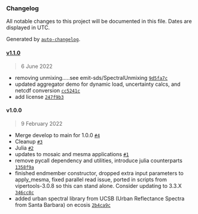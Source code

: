 ### Changelog

All notable changes to this project will be documented in this file. Dates are displayed in UTC.

Generated by [`auto-changelog`](https://github.com/CookPete/auto-changelog).

#### [v1.1.0](https://github.com/emit-sds/emit-sds-l3/compare/v1.0.0...v1.1.0)

> 6 June 2022

- removing unmixing.....see emit-sds/SpectralUnmixing [`9d5fa7c`](https://github.com/emit-sds/emit-sds-l3/commit/9d5fa7c48ea669f0eeab3c95fc107d61a5d6f313)
- updated aggregator demo for dynamic load, uncertainty calcs, and netcdf conversion [`cc5241c`](https://github.com/emit-sds/emit-sds-l3/commit/cc5241c4fbf89bba6b8cd75a20d87233322a5e66)
- add license [`247f9b3`](https://github.com/emit-sds/emit-sds-l3/commit/247f9b32c4490ea40cb4c99f30f6569985310dde)

#### v1.0.0

> 9 February 2022

- Merge develop to main for 1.0.0 [`#4`](https://github.com/emit-sds/emit-sds-l3/pull/4)
- Cleanup [`#3`](https://github.com/emit-sds/emit-sds-l3/pull/3)
- Julia [`#2`](https://github.com/emit-sds/emit-sds-l3/pull/2)
- updates to mosaic and mesma applications [`#1`](https://github.com/emit-sds/emit-sds-l3/pull/1)
- remove pycall dependency and utilities, introduce julia counterparts [`1358f9a`](https://github.com/emit-sds/emit-sds-l3/commit/1358f9ae904e106d5459c513e33ca89938195c89)
- finished endmember constructor, dropped extra input parameters to apply_mesma, fixed parallel read issue, ported in scripts from vipertools-3.0.8 so this can stand alone.  Consider updating to 3.3.X [`346cc8c`](https://github.com/emit-sds/emit-sds-l3/commit/346cc8c11b6ef911d4c7cf32cd29efb61b45e633)
- added urban spectral library from UCSB (Urban Reflectance Spectra from Santa Barbara) on ecosis [`2b4ca9c`](https://github.com/emit-sds/emit-sds-l3/commit/2b4ca9c82464ed8a127caa3c9921011fe3a3e5d8)
